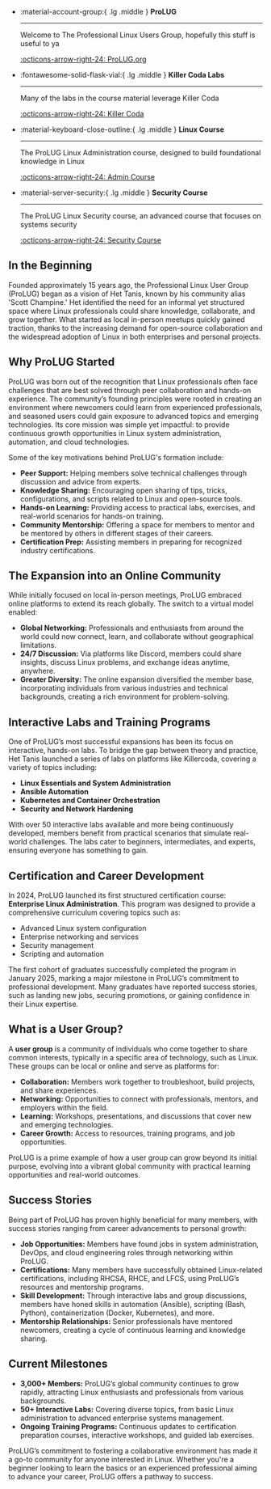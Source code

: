 <div class="grid cards" markdown>

-   :material-account-group:{ .lg .middle } __ProLUG__

    ---

    Welcome to The Professional Linux Users Group, hopefully this
    stuff is useful to ya

    [:octicons-arrow-right-24: ProLUG.org](https://prolug.org/)

-   :fontawesome-solid-flask-vial:{ .lg .middle } __Killer Coda Labs__

    ---

    Many of the labs in the course material leverage Killer Coda


    [:octicons-arrow-right-24: Killer Coda](https://killercoda.com/)

-   :material-keyboard-close-outline:{ .lg .middle } __Linux Course__

    ---

    The ProLUG Linux Administration course, designed to build foundational
    knowledge in Linux

    [:octicons-arrow-right-24: Admin Course](https://cmckee786.github.io/prolug-mkdocs/lac/syllabus/)

-   :material-server-security:{ .lg .middle } __Security Course__

    ---

    The ProLUG Linux Security course, an advanced course that focuses on
    systems security

    [:octicons-arrow-right-24: Security Course](https://cmckee786.github.io/prolug-mkdocs/psc/syllabus/)

</div>

## In the Beginning

Founded approximately 15 years ago, the Professional Linux User Group (ProLUG) began as a vision of Het Tanis, known by his community alias 'Scott Champine.' Het identified the need for an informal yet structured space where Linux professionals could share knowledge, collaborate, and grow together. What started as local in-person meetups quickly gained traction, thanks to the increasing demand for open-source collaboration and the widespread adoption of Linux in both enterprises and personal projects.

## Why ProLUG Started

ProLUG was born out of the recognition that Linux professionals often face challenges that are best solved through peer collaboration and hands-on experience. The community’s founding principles were rooted in creating an environment where newcomers could learn from experienced professionals, and seasoned users could gain exposure to advanced topics and emerging technologies. Its core mission was simple yet impactful: to provide continuous growth opportunities in Linux system administration, automation, and cloud technologies.

Some of the key motivations behind ProLUG's formation include:

- **Peer Support:** Helping members solve technical challenges through discussion and advice from experts.
- **Knowledge Sharing:** Encouraging open sharing of tips, tricks, configurations, and scripts related to Linux and open-source tools.
- **Hands-on Learning:** Providing access to practical labs, exercises, and real-world scenarios for hands-on training.
- **Community Mentorship:** Offering a space for members to mentor and be mentored by others in different stages of their careers.
- **Certification Prep:** Assisting members in preparing for recognized industry certifications.

## The Expansion into an Online Community

While initially focused on local in-person meetings, ProLUG embraced online platforms to extend its reach globally. The switch to a virtual model enabled:

- **Global Networking:** Professionals and enthusiasts from around the world could now connect, learn, and collaborate without geographical limitations.
- **24/7 Discussion:** Via platforms like Discord, members could share insights, discuss Linux problems, and exchange ideas anytime, anywhere.
- **Greater Diversity:** The online expansion diversified the member base, incorporating individuals from various industries and technical backgrounds, creating a rich environment for problem-solving.

## Interactive Labs and Training Programs

One of ProLUG’s most successful expansions has been its focus on interactive, hands-on labs. To bridge the gap between theory and practice, Het Tanis launched a series of labs on platforms like Killercoda, covering a variety of topics including:

- **Linux Essentials and System Administration**
- **Ansible Automation**
- **Kubernetes and Container Orchestration**
- **Security and Network Hardening**

With over 50 interactive labs available and more being continuously developed, members benefit from practical scenarios that simulate real-world challenges. The labs cater to beginners, intermediates, and experts, ensuring everyone has something to gain.

## Certification and Career Development

In 2024, ProLUG launched its first structured certification course: **Enterprise Linux Administration**. This program was designed to provide a comprehensive curriculum covering topics such as:

- Advanced Linux system configuration
- Enterprise networking and services
- Security management
- Scripting and automation

The first cohort of graduates successfully completed the program in January 2025, marking a major milestone in ProLUG’s commitment to professional development. Many graduates have reported success stories, such as landing new jobs, securing promotions, or gaining confidence in their Linux expertise.

## What is a User Group?

A **user group** is a community of individuals who come together to share common interests, typically in a specific area of technology, such as Linux. These groups can be local or online and serve as platforms for:

- **Collaboration:** Members work together to troubleshoot, build projects, and share experiences.
- **Networking:** Opportunities to connect with professionals, mentors, and employers within the field.
- **Learning:** Workshops, presentations, and discussions that cover new and emerging technologies.
- **Career Growth:** Access to resources, training programs, and job opportunities.

ProLUG is a prime example of how a user group can grow beyond its initial purpose, evolving into a vibrant global community with practical learning opportunities and real-world outcomes.

## Success Stories

Being part of ProLUG has proven highly beneficial for many members, with success stories ranging from career advancements to personal growth:

- **Job Opportunities:** Members have found jobs in system administration, DevOps, and cloud engineering roles through networking within ProLUG.
- **Certifications:** Many members have successfully obtained Linux-related certifications, including RHCSA, RHCE, and LFCS, using ProLUG’s resources and mentorship programs.
- **Skill Development:** Through interactive labs and group discussions, members have honed skills in automation (Ansible), scripting (Bash, Python), containerization (Docker, Kubernetes), and more.
- **Mentorship Relationships:** Senior professionals have mentored newcomers, creating a cycle of continuous learning and knowledge sharing.

## Current Milestones

- **3,000+ Members:** ProLUG’s global community continues to grow rapidly, attracting Linux enthusiasts and professionals from various backgrounds.
- **50+ Interactive Labs:** Covering diverse topics, from basic Linux administration to advanced enterprise systems management.
- **Ongoing Training Programs:** Continuous updates to certification preparation courses, interactive workshops, and guided lab exercises.

ProLUG’s commitment to fostering a collaborative environment has made it a go-to community for anyone interested in Linux. Whether you're a beginner looking to learn the basics or an experienced professional aiming to advance your career, ProLUG offers a pathway to success.
